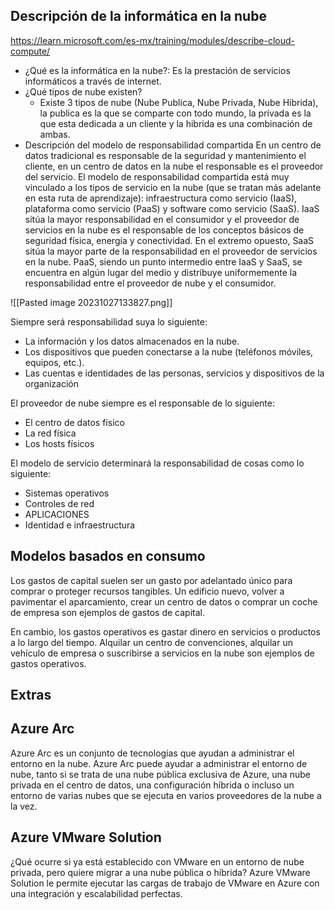 ## Descripción de la informática en la nube
https://learn.microsoft.com/es-mx/training/modules/describe-cloud-compute/

* ¿Qué es la informática en la nube?: Es la prestación de servicios informáticos a través de internet.
*  ¿Qué tipos de nube existen?
	* Existe 3 tipos de nube (Nube Publica, Nube Privada, Nube Hibrida), la publica es la que se comparte con todo mundo, la privada es la que esta dedicada a un cliente y la hibrida es una combinación de ambas.
* Descripción del modelo de responsabilidad compartida
En un centro de datos tradicional es responsable de la seguridad y mantenimiento el cliente, en un centro de datos en la nube el responsable es el proveedor del servicio.
El modelo de responsabilidad compartida está muy vinculado a los tipos de servicio en la nube (que se tratan más adelante en esta ruta de aprendizaje): infraestructura como servicio (IaaS), plataforma como servicio (PaaS) y software como servicio (SaaS). IaaS sitúa la mayor responsabilidad en el consumidor y el proveedor de servicios en la nube es el responsable de los conceptos básicos de seguridad física, energía y conectividad. En el extremo opuesto, SaaS sitúa la mayor parte de la responsabilidad en el proveedor de servicios en la nube. PaaS, siendo un punto intermedio entre IaaS y SaaS, se encuentra en algún lugar del medio y distribuye uniformemente la responsabilidad entre el proveedor de nube y el consumidor.

![[Pasted image 20231027133827.png]]

Siempre será responsabilidad suya lo siguiente:

- La información y los datos almacenados en la nube.
- Los dispositivos que pueden conectarse a la nube (teléfonos móviles, equipos, etc.).
- Las cuentas e identidades de las personas, servicios y dispositivos de la organización

El proveedor de nube siempre es el responsable de lo siguiente:

- El centro de datos físico
- La red física
- Los hosts físicos

El modelo de servicio determinará la responsabilidad de cosas como lo siguiente:

- Sistemas operativos
- Controles de red
- APLICACIONES
- Identidad e infraestructura
## Modelos basados en consumo

Los gastos de capital suelen ser un gasto por adelantado único para comprar o proteger recursos tangibles. Un edificio nuevo, volver a pavimentar el aparcamiento, crear un centro de datos o comprar un coche de empresa son ejemplos de gastos de capital.

En cambio, los gastos operativos es gastar dinero en servicios o productos a lo largo del tiempo. Alquilar un centro de convenciones, alquilar un vehículo de empresa o suscribirse a servicios en la nube son ejemplos de gastos operativos.


## Extras
## Azure Arc

Azure Arc es un conjunto de tecnologías que ayudan a administrar el entorno en la nube. Azure Arc puede ayudar a administrar el entorno de nube, tanto si se trata de una nube pública exclusiva de Azure, una nube privada en el centro de datos, una configuración híbrida o incluso un entorno de varias nubes que se ejecuta en varios proveedores de la nube a la vez.

## Azure VMware Solution

¿Qué ocurre si ya está establecido con VMware en un entorno de nube privada, pero quiere migrar a una nube pública o híbrida? Azure VMware Solution le permite ejecutar las cargas de trabajo de VMware en Azure con una integración y escalabilidad perfectas.